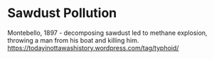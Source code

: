 # Sawdust Pollution

Montebello, 1897 - decomposing sawdust led to methane explosion, throwing a man from his boat and killing him. https://todayinottawashistory.wordpress.com/tag/typhoid/

